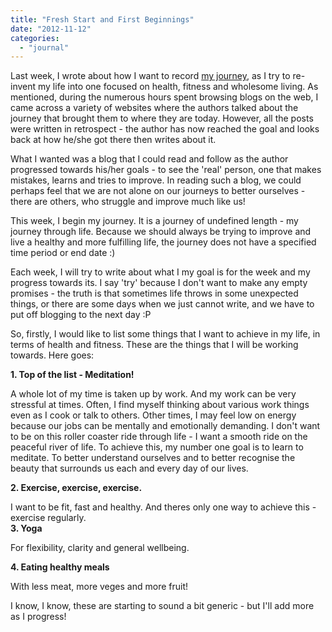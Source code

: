```yaml
---
title: "Fresh Start and First Beginnings"
date: "2012-11-12"
categories: 
  - "journal"
---
```


Last week, I wrote about how I want to record [my journey](http://www.shalveena.com/2012/11/my-journey.html), as I try to re-invent my life into one focused on health, fitness and wholesome living. As mentioned, during the numerous hours spent browsing blogs on the web, I came across a variety of websites where the authors talked about the journey that brought them to where they are today. However, all the posts were written in retrospect - the author has now reached the goal and looks back at how he/she got there then writes about it.  
  
What I wanted was a blog that I could read and follow as the author progressed towards his/her goals - to see the 'real' person, one that makes mistakes, learns and tries to improve. In reading such a blog, we could perhaps feel that we are not alone on our journeys to better ourselves - there are others, who struggle and improve much like us!  
  
This week, I begin my journey. It is a journey of undefined length - my journey through life. Because we should always be trying to improve and live a healthy and more fulfilling life, the journey does not have a specified time period or end date :)  
  
Each week, I will try to write about what I my goal is for the week and my progress towards its. I say 'try' because I don't want to make any empty promises - the truth is that sometimes life throws in some unexpected things, or there are some days when we just cannot write, and we have to put off blogging to the next day :P  
  
So, firstly, I would like to list some things that I want to achieve in my life, in terms of health and fitness. These are the things that I will be working towards. Here goes:  
  
**1\. Top of the list - Meditation!**   
  
A whole lot of my time is taken up by work. And my work can be very stressful at times. Often, I find myself thinking about various work things even as I cook or talk to others. Other times, I may feel low on energy because our jobs can be mentally and emotionally demanding. I don't want to be on this roller coaster ride through life - I want a smooth ride on the peaceful river of life. To achieve this, my number one goal is to learn to meditate. To better understand ourselves and to better recognise the beauty that surrounds us each and every day of our lives.  
  
**2\. Exercise, exercise, exercise.**   
  
I want to be fit, fast and healthy. And theres only one way to achieve this - exercise regularly.  
**3\. Yoga**   
  
For flexibility, clarity and general wellbeing.  
  
**4\. Eating healthy meals**   
  
With less meat, more veges and more fruit!  
  
I know, I know, these are starting to sound a bit generic - but I'll add more as I progress!
